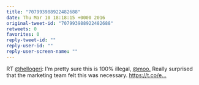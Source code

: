 ```yaml
---
title: "707993988922482688"
date: Thu Mar 10 18:18:15 +0000 2016
original-tweet-id: "707993988922482688"
retweets: 0
favorites: 0
reply-tweet-id: ""
reply-user-id: ""
reply-user-screen-name: ""
---
```

RT <a href="https://twitter.com/hellogeri">@hellogeri</a>: I'm pretty sure this is 100% illegal, <a href="https://twitter.com/moo.">@moo.</a> Really surprised that the marketing team felt this was necessary. https://t.co/e…
